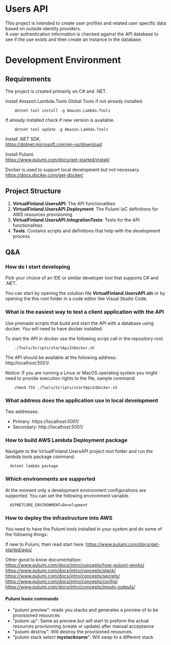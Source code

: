 # Users API

This project is intended to create user profiles and related user specific data based on outside identity providers.  
A user authentication information is checked against the API database to see if the use exists and then create an instance in the database.  

# Development Environment

## Requirements

The project is created primarily on C# and .NET.  

Install Amazon.Lambda.Tools Global Tools if not already installed.

```
    dotnet tool install -g Amazon.Lambda.Tools
```

If already installed check if new version is available.

```
    dotnet tool update -g Amazon.Lambda.Tools
```

Install .NET SDK.  
https://dotnet.microsoft.com/en-us/download  

Install Pulumi.  
https://www.pulumi.com/docs/get-started/install/

Docker is used to support local development but not necessary.  
https://docs.docker.com/get-docker/


## Project Structure

1. **VirtualFinland.UsersAPI**: The API functionalities
2. **VirtualFinland.UsersAPI.Deployment**: The Pulumi IaC definitions for AWS resources provisioning
3. **VirtualFinland.UsersAPI.IntegrationTests**: Tests for the API functionalities
4. **Tools**: Contains scripts and definitions that help with the development process

## Q&A
### How do I start developing

Pick your choice of an IDE or similar developer tool that supports C# and .NET.  

You can start by opening the solution file **VirtualFinland.UsersAPI.sln** or by opening the this root folder in a code editor like Visual Studio Code.  

### What is the easiest way to test a client application with the API

Use premade scripts that build and start the API with a database using docker. You will need to have docker installed.  

To start the API in docker use the following script call in the repository root.
```
    ./Tools/Scripts/startApiInDocker.sh
```

The API should be available at the following address:  
http//localhost:5001/  

Notice: If you are running a Linux or MacOS operating system you might need to provide execution rights to the file, sample command:
```
    chmod 755 ./Tools/Scripts/startApiInDocker.sh
```
### What address does the application use in local development

Two addresses:  
- Primary: https://localhost:5001/
- Secondary: http://localhost:5001/


### How to build AWS Lambda Deployment package

Navigate to the VirtualFinland.UsersAPI project root folder and run the lambda tools package command.  
```
  dotnet lambda package
```

### Which environments are supported

At the moment only a development environment configurations are supported. You can set the following environment variable.
```
  ASPNETCORE_ENVIRONMENT=Development
```

### How  to deploy the infrastructure into AWS

You need to have the Pulumi tools installed in your system and do some of the following things:

If new to Pulumi, then read start here: https://www.pulumi.com/docs/get-started/aws/  

Other good to know documentation:  
https://www.pulumi.com/docs/intro/concepts/how-pulumi-works/  
https://www.pulumi.com/docs/intro/concepts/stack/  
https://www.pulumi.com/docs/intro/concepts/secrets/  
https://www.pulumi.com/docs/intro/concepts/config/  
https://www.pulumi.com/docs/intro/concepts/inputs-outputs/  

#### Pulumi basic commands

* "pulumi preview": reads you stacks and generates a preview of to be provisioned resources
* "pulumi up": Same as preview but will start to preform the actual resources provisioning (create or update) after manual acceptance
* "pulumi destroy": Will destroy the provisioned resources
* "pulumi stack select **mystackname**": Will swap to a different stack
